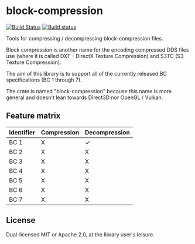 # block-compression

[![Build Status](https://travis-ci.org/GuildMasterInfinite/block-compression-rs.svg?branch=master)](https://travis-ci.org/GuildMasterInfinite/block-compression-rs)
[![Build status](https://ci.appveyor.com/api/projects/status/ycp5ilof3fwe6mew?svg=true)](https://ci.appveyor.com/project/GuildMasterInfinite/block-compression-rs)

Tools for compressing / decompressing block-compression files.

Block compression is another name for the encoding compressed DDS files use (where it is called DXT - DirectX Texture Compression) and S3TC (S3 Texture Compression).

The aim of this library is to support all of the currently released BC specifications (BC 1 through 7).

The crate is named "block-compression" because this name is more general and doesn't lean towards Direct3D nor OpenGL / Vulkan.

## Feature matrix
| Identifier | Compression | Decompression |
|-|-|-|
| BC 1 | X | ✓ |
| BC 2 | X | X |
| BC 3 | X | X |
| BC 4 | X | X |
| BC 5 | X | X |
| BC 6 | X | X |
| BC 7 | X | X |

## License
Dual-licensed MIT or Apache 2.0, at the library user's leisure.
